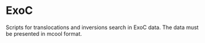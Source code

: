 # ExoC
Scripts for translocations and inversions search in ExoC data. The data must be presented in mcool format.
